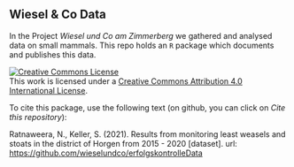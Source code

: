 ## Wiesel & Co Data 

In the Project *Wiesel und Co am Zimmerberg* we gathered and analysed data on 
small mammals. This repo holds an `R` package which documents and publishes this 
data. 


<a rel="license" href="http://creativecommons.org/licenses/by/4.0/"><img alt="Creative Commons License" style="border-width:0" src="https://i.creativecommons.org/l/by/4.0/88x31.png" /></a><br />This work is licensed under a <a rel="license" href="http://creativecommons.org/licenses/by/4.0/">Creative Commons Attribution 4.0 International License</a>.

To cite this package, use the following text (on github, you can click on *Cite this repository*):

Ratnaweera, N., Keller, S. (2021). Results from monitoring least weasels 
and stoats in the district of Horgen from 2015 - 2020 [dataset]. url: 
https://github.com/wieselundco/erfolgskontrolleData

